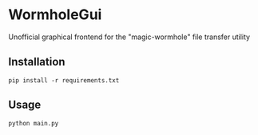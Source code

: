 # WormholeGui
Unofficial graphical frontend for the "magic-wormhole" file transfer utility

## Installation
```
pip install -r requirements.txt
```

## Usage
```
python main.py
```
